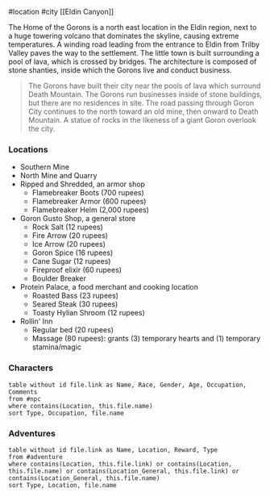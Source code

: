 #location #city [[Eldin Canyon]]

The Home of the Gorons is a north east location in the Eldin region, next to a huge towering volcano that dominates the skyline, causing extreme temperatures. A winding road leading from the entrance to Eldin from Trilby Valley paves the way to the settlement. The little town is built surrounding a pool of lava, which is crossed by bridges. The architecture is composed of stone shanties, inside which the Gorons live and conduct business.

>The Gorons have built their city near the pools of lava which surround Death Mountain. The Gorons run businesses inside of stone buildings, but there are no residences in site. The road passing through Goron City continues to the north toward an old mine, then onward to Death Mountain. A statue of rocks in the likeness of a giant Goron overlook the city.

### Locations

- Southern Mine
- North Mine and Quarry
- Ripped and Shredded, an armor shop
	- Flamebreaker Boots (700 rupees)
	- Flamebreaker Armor (600 rupees)
	- Flamebreaker Helm (2,000 rupees)
- Goron Gusto Shop, a general store
	- Rock Salt (12 rupees)
	- Fire Arrow (20 rupees)
	- Ice Arrow (20 rupees)
	- Goron Spice (16 rupees)
	- Cane Sugar (12 rupees)
	- Fireproof elixir (60 rupees)
	- Boulder Breaker
- Protein Palace, a food merchant and cooking location
	- Roasted Bass (23 rupees)
	- Seared Steak (30 rupees)
	- Toasty Hylian Shroom (12 rupees)
- Rollin' Inn
	- Regular bed (20 rupees)
	- Massage (80 rupees): grants (3) temporary hearts and (1) temporary stamina/magic

### Characters
```dataview
table without id file.link as Name, Race, Gender, Age, Occupation, Comments
from #npc
where contains(Location, this.file.name)
sort Type, Occupation, file.name
```

### Adventures
```dataview
table without id file.link as Name, Location, Reward, Type
from #adventure
where contains(Location, this.file.link) or contains(Location, this.file.name) or contains(Location_General, this.file.link) or contains(Location_General, this.file.name)
sort Type, Location, file.name
```

